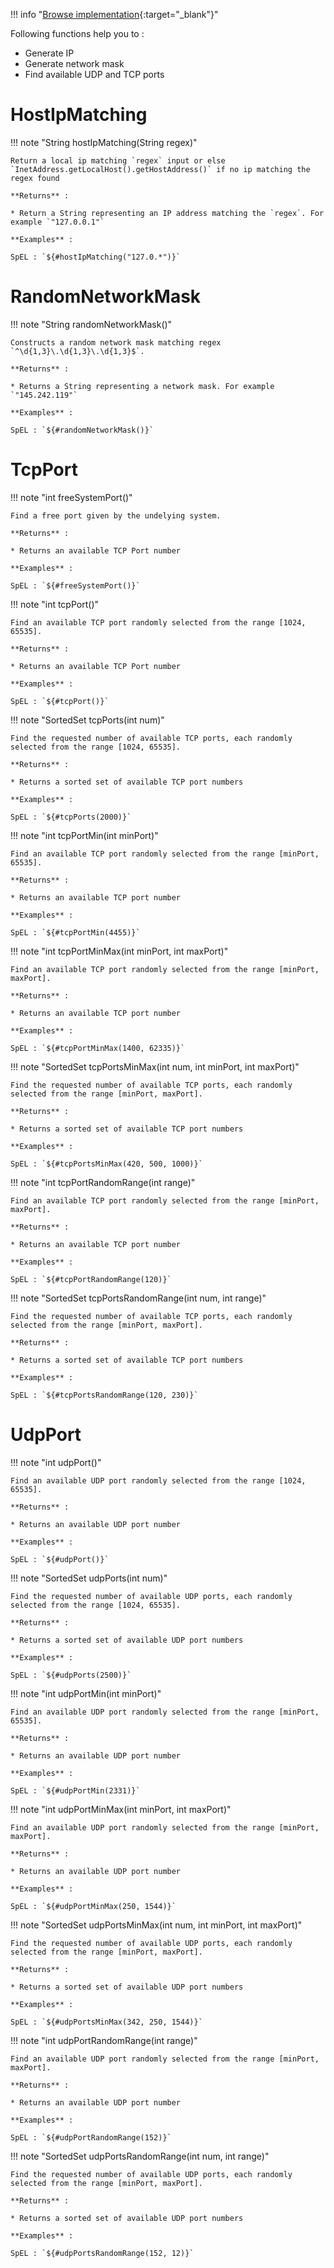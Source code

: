 <!--
  ~ SPDX-FileCopyrightText: 2017-2024 Enedis
  ~
  ~ SPDX-License-Identifier: Apache-2.0
  ~
-->

!!! info "[Browse implementation](https://github.com/Enedis-OSS/chutney/blob/main/chutney/action-impl/src/main/java/com/chutneytesting/action/function/NetworkFunctions.java){:target="_blank"}"

Following functions help you to :

* Generate IP
* Generate network mask
* Find available UDP and TCP ports

# HostIpMatching

!!! note "String hostIpMatching(String regex)"

    Return a local ip matching `regex` input or else `InetAddress.getLocalHost().getHostAddress()` if no ip matching the regex found

    **Returns** :

    * Return a String representing an IP address matching the `regex`. For example `"127.0.0.1"`

    **Examples** :

    SpEL : `${#hostIpMatching("127.0.*")}`

# RandomNetworkMask

!!! note "String randomNetworkMask()"

    Constructs a random network mask matching regex `^\d{1,3}\.\d{1,3}\.\d{1,3}$`.

    **Returns** :

    * Returns a String representing a network mask. For example `"145.242.119"`

    **Examples** :

    SpEL : `${#randomNetworkMask()}`

# TcpPort

!!! note "int freeSystemPort()"

    Find a free port given by the undelying system.

    **Returns** :

    * Returns an available TCP Port number

    **Examples** :

    SpEL : `${#freeSystemPort()}`

!!! note "int tcpPort()"

    Find an available TCP port randomly selected from the range [1024, 65535].

    **Returns** :

    * Returns an available TCP Port number

    **Examples** :

    SpEL : `${#tcpPort()}`

!!! note "SortedSet<Integer> tcpPorts(int num)"

    Find the requested number of available TCP ports, each randomly selected from the range [1024, 65535].

    **Returns** :

    * Returns a sorted set of available TCP port numbers

    **Examples** :

    SpEL : `${#tcpPorts(2000)}`

!!! note "int tcpPortMin(int minPort)"

    Find an available TCP port randomly selected from the range [minPort, 65535].

    **Returns** :

    * Returns an available TCP port number

    **Examples** :

    SpEL : `${#tcpPortMin(4455)}`

!!! note "int tcpPortMinMax(int minPort, int maxPort)"

    Find an available TCP port randomly selected from the range [minPort, maxPort].

    **Returns** :

    * Returns an available TCP port number

    **Examples** :

    SpEL : `${#tcpPortMinMax(1400, 62335)}`

!!! note "SortedSet<Integer> tcpPortsMinMax(int num, int minPort, int maxPort)"

    Find the requested number of available TCP ports, each randomly selected from the range [minPort, maxPort].

    **Returns** :

    * Returns a sorted set of available TCP port numbers

    **Examples** :

    SpEL : `${#tcpPortsMinMax(420, 500, 1000)}`

!!! note "int tcpPortRandomRange(int range)"

    Find an available TCP port randomly selected from the range [minPort, maxPort].

    **Returns** :

    * Returns an available TCP port number 

    **Examples** :

    SpEL : `${#tcpPortRandomRange(120)}`

!!! note "SortedSet<Integer> tcpPortsRandomRange(int num, int range)"

    Find the requested number of available TCP ports, each randomly selected from the range [minPort, maxPort].

    **Returns** :

    * Returns a sorted set of available TCP port numbers

    **Examples** :

    SpEL : `${#tcpPortsRandomRange(120, 230)}`

# UdpPort

!!! note "int udpPort()"

    Find an available UDP port randomly selected from the range [1024, 65535].

    **Returns** :

    * Returns an available UDP port number

    **Examples** :

    SpEL : `${#udpPort()}`

!!! note "SortedSet<Integer> udpPorts(int num)"

    Find the requested number of available UDP ports, each randomly selected from the range [1024, 65535].

    **Returns** :

    * Returns a sorted set of available UDP port numbers

    **Examples** :

    SpEL : `${#udpPorts(2500)}`

!!! note "int udpPortMin(int minPort)"

    Find an available UDP port randomly selected from the range [minPort, 65535].

    **Returns** :

    * Returns an available UDP port number

    **Examples** :

    SpEL : `${#udpPortMin(2331)}`

!!! note "int udpPortMinMax(int minPort, int maxPort)"

    Find an available UDP port randomly selected from the range [minPort, maxPort].

    **Returns** :

    * Returns an available UDP port number

    **Examples** :

    SpEL : `${#udpPortMinMax(250, 1544)}`

!!! note "SortedSet<Integer> udpPortsMinMax(int num, int minPort, int maxPort)"

    Find the requested number of available UDP ports, each randomly selected from the range [minPort, maxPort].

    **Returns** :

    * Returns a sorted set of available UDP port numbers

    **Examples** :

    SpEL : `${#udpPortsMinMax(342, 250, 1544)}`

!!! note "int udpPortRandomRange(int range)"

    Find an available UDP port randomly selected from the range [minPort, maxPort].

    **Returns** :

    * Returns an available UDP port number

    **Examples** :

    SpEL : `${#udpPortRandomRange(152)}`

!!! note "SortedSet<Integer> udpPortsRandomRange(int num, int range)"

    Find the requested number of available UDP ports, each randomly selected from the range [minPort, maxPort].

    **Returns** :

    * Returns a sorted set of available UDP port numbers

    **Examples** :

    SpEL : `${#udpPortsRandomRange(152, 12)}`
